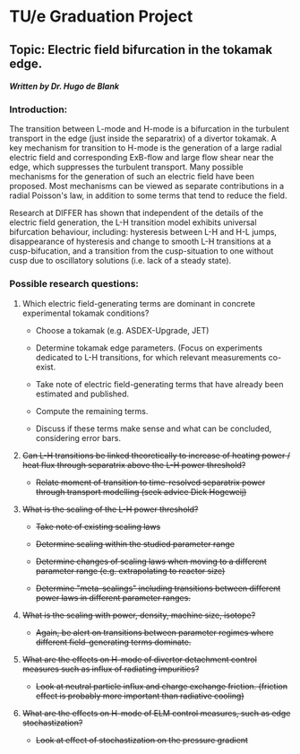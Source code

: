 # TU/e Graduation Project

## Topic: Electric field bifurcation in the tokamak edge.

#### _Written by Dr. Hugo de Blank_

### Introduction:
The transition between L-mode and H-mode is a bifurcation in the turbulent transport in the edge (just inside the separatrix) of a divertor tokamak. A key mechanism for transition to H-mode is the generation of a large radial electric field and corresponding ExB-flow and large flow shear near the edge, which suppresses the turbulent transport. Many possible mechanisms for the generation of such an electric field have been proposed. Most mechanisms can be viewed as separate contributions in a radial Poisson's law, in addition to some terms that tend to reduce the field.

Research at DIFFER has shown that independent of the details of the electric field generation, the L-H transition model exhibits universal bifurcation behaviour, including: hysteresis between L-H and H-L jumps, disappearance of hysteresis and change to smooth L-H transitions at a cusp-bifucation, and a transition from the cusp-situation to one without cusp due to oscillatory solutions (i.e. lack of a steady state).

### Possible research questions:

1. Which electric field-generating terms are dominant in concrete
   experimental tokamak conditions?

	+ Choose a tokamak (e.g. ASDEX-Upgrade, JET)

	+ Determine tokamak edge parameters. (Focus on experiments dedicated to L-H transitions, for which relevant measurements co-exist.

	+ Take note of electric field-generating terms that have already been estimated and published.

	+ Compute the remaining terms.

	+ Discuss if these terms make sense and what can be concluded, considering error bars.

2. ~~Can L-H transitions be linked theoretically to increase of heating power / heat flux through separatrix above the L-H power threshold?~~

	- ~~Relate moment of transition to time-resolved separatrix power through transport modelling (seek advice Dick Hogeweij)~~

3. ~~What is the scaling of the L-H power threshold?~~

	- ~~Take note of existing scaling laws~~

	- ~~Determine scaling within the studied parameter range~~

	- ~~Determine changes of scaling laws when moving to a different parameter range (e.g. extrapolating to reactor size)~~

	- ~~Determine "meta-scalings" including transitions between different power laws in different parameter ranges.~~

4. ~~What is the scaling with power, density, machine size, isotope?~~

	- ~~Again, be alert on transitions between parameter regimes where different field-generating terms dominate.~~

5. ~~What are the effects on H-mode of divertor detachment control measures such as influx of radiating impurities?~~

	- ~~Look at neutral particle influx and charge exchange friction. (friction effect is probably more important than radiative cooling)~~

6. ~~What are the effects on H-mode of ELM control measures, such as edge stochastization?~~

	- ~~Look at effect of stochastization on the pressure gradient~~
